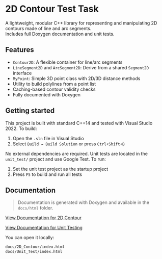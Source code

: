 # 2D Contour Test Task

A lightweight, modular C++ library for representing and manipulating 2D contours made of line and arc segments.  
Includes full Doxygen documentation and unit tests.

## Features

- `Contour2D`: A flexible container for line/arc segments
- `LineSegment2D` and `ArcSegment2D`: Derive from a shared `Segment2D` interface
- `MyPoint`: Simple 3D point class with 2D/3D distance methods
- Utility to build polylines from a point list
- Caching-based contour validity checks
- Fully documented with Doxygen

## Getting started
This project is built with standard C++14 and tested with Visual Studio 2022.
To build:

1. Open the `.sln` file in Visual Studio
2. Select `Build → Build Solution` or press `Ctrl+Shift+B`

No external dependencies are required.
Unit tests are located in the `unit_test/` project and use Google Test.
To run:

1. Set the unit test project as the startup project
2. Press `F5` to build and run all tests


## Documentation

> Documentation is generated with Doxygen and available in the `docs/html` folder.

[View Documentation for 2D Contour](https://legustaf.github.io/test_task/2D_Contour/)

[View Documentation for Unit Testing](https://legustaf.github.io/test_task/Unit_Test/)
 
You can open it locally:
```sh
docs/2D_Contour/index.html
docs/Unit_Test/index.html
